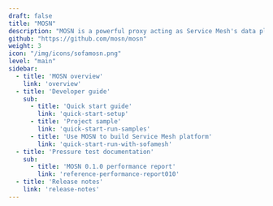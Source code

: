 ```yaml
---
draft: false
title: "MOSN"
description: "MOSN is a powerful proxy acting as Service Mesh's data plane written in Golang."
github: "https://github.com/mosn/mosn"
weight: 3
icon: "/img/icons/sofamosn.png"
level: "main"
sidebar:
  - title: 'MOSN overview'
    link: 'overview'
  - title: 'Developer guide'
    sub:
      - title: 'Quick start guide'
        link: 'quick-start-setup'
      - title: 'Project sample'
        link: 'quick-start-run-samples'
      - title: 'Use MOSN to build Service Mesh platform'
        link: 'quick-start-run-with-sofamesh'
  - title: 'Pressure test documentation'
    sub:
      - title: 'MOSN 0.1.0 performance report'
        link: 'reference-performance-report010'
  - title: 'Release notes'
    link: 'release-notes' 
---
```

